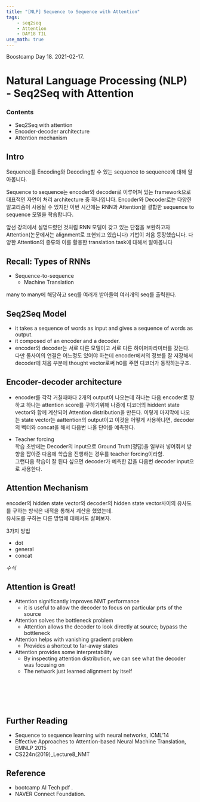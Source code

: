 ```yaml
---
title: "[NLP] Sequence to Sequence with Attention"
tags:
    - seq2seq
    - Attention
    - DAY18 TIL
use_math: true
---
```


Boostcamp Day 18. 2021-02-17.


# Natural Language Processing (NLP) - Seq2Seq with Attention

### Contents
- Seq2Seq with attention
- Encoder-decoder architecture
- Attention mechanism

## Intro
Sequence를 Encoding와 Decoding할 수 있는 sequence to sequence에 대해 알아봅니다.

Sequence to sequence는 encoder와 decoder로 이루어져 있는 framework으로 대표적인 자연어 처리 architecture 중 하나입니다. Encoder와 Decoder로는 다양한 알고리즘이 사용될 수 있지만 이번 시간에는 RNN과 Attention을 결합한 sequence to sequence 모델을 학습합니다.

앞선 강의에서 설명드렸던 것처럼 RNN 모델이 갖고 있는 단점을 보완하고자 Attention(논문에서는 alignment로 표현되고 있습니다) 기법이 처음 등장했습니다. 다양한 Attention의 종류와 이를 활용한 translation task에 대해서 알아봅니다


 ## Recall: Types of RNNs
 - Sequence-to-sequence
    - Machine Translation

many to many에 해당하고 seq를 여러개 받아들여 여러개의 seq를 출력한다.

## Seq2Seq Model
- it takes a sequence of words as input and gives a sequence of words as output.
- it composed of an encoder and a decoder.
- encoder와 decoder는 서로 다른 모델이고 서로 다른 하이퍼파라미터를 갖는다. 다만 둘사이의 연결은 어느정도 있어야 하는데 encoder에서의 정보를 잘 저장해서 decoder에 처음 부분에 thought vector로써 h0를 주면 디코더가 동작하는구조.



## Encoder-decoder architecture
- encoder를 각각 거칠때마다 2개의 output이 나오는데 하나는 다음 encoder로 향하고 하나는 attention score를 구하기위해 나중에 디코더의 hiddent state vector와 함께 계산되어 Attention distribution을 만든다. 이렇게 마지막에 나오는 state vector는 aattention의 output이고 이것을 어떻게 사용하냐면, decoder의 벡터와 concat을 해서 다음번 나올 단어를 예측한다.

- Teacher forcing  
    학습 초반에는 Decoder의 input으로 Ground Truth(정답)을 일부러 넣어줘서 방향을 잡아준 다음에 학습을 진행하는 경우를 teacher forcing이라함.  
    그런다음 학습이 잘 된다 싶으면 decoder가 예측한 값을 다음번 decoder input으로 사용한다.


## Attention Mechanism
encoder의 hidden state vector와 decoder의 hidden state vector사이의 유사도를 구하는 방식은 내적을 통해서 계산을 했었는데.   
유사도를 구하는 다른 방법에 대해서도 살펴보자.

3가지 방법
- dot
- general
- concat

$수식$

## Attention is Great!
- Attention significantly improves NMT performance
    - it is useful to allow the decoder to focus on particular prts of the source
- Attention solves the bottleneck problem
    - Attention allows the decoder to look directly at source; bypass the bottleneck
- Attention helps with vanishing gradient problem
    - Provides a shortcut to far-away states
- Attention provides some interpretability
    - By inspecting attention distribution, we can see what the decoder was focusing on
    - The network just learned alignment by itself


<br><br><br><br>

## Further Reading

- Sequence to sequence learning with neural networks, ICML’14  
- Effective Approaches to Attention-based Neural Machine Translation, EMNLP 2015  
- CS224n(2019)_Lecture8_NMT


## Reference

- bootcamp AI Tech pdf  .
- NAVER Connect Foundation.

